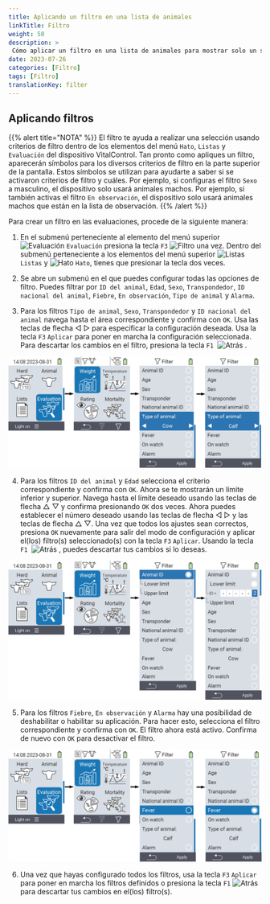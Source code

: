 ```yaml
---
title: Aplicando un filtro en una lista de animales
linkTitle: Filtro
weight: 50
description: >
 Cómo aplicar un filtro en una lista de animales para mostrar solo un subconjunto de los animales presentes en el dispositivo.
date: 2023-07-26
categories: [Filtro]
tags: [Filtro]
translationKey: filter
---
```

## Aplicando filtros

{{% alert title="NOTA" %}}
El filtro te ayuda a realizar una selección usando criterios de filtro dentro de los elementos del menú `Hato`, `Listas` y `Evaluación` del dispositivo VitalControl. Tan pronto como apliques un filtro, aparecerán símbolos para los diversos criterios de filtro en la parte superior de la pantalla. Estos símbolos se utilizan para ayudarte a saber si se activaron criterios de filtro y cuáles. Por ejemplo, si configuras el filtro `Sexo` a masculino, el dispositivo solo usará animales machos. Por ejemplo, si también activas el filtro `En observación`, el dispositivo solo usará animales machos que están en la lista de observación.
{{% /alert %}}

Para crear un filtro en las evaluaciones, procede de la siguiente manera:

1. En el submenú perteneciente al elemento del menú superior <img src="/icons/main/evaluation.svg" width="50" align="bottom" alt="Evaluación" /> `Evaluación` presiona la tecla `F3` <img src="/icons/footer/filter.svg" width="25" align="bottom" alt="Filtro" /> una vez. Dentro del submenú perteneciente a los elementos del menú superior <img src="/icons/main/lists.svg" width="28" align="bottom" alt="Listas" /> `Listas` y <img src="/icons/main/herd.svg" width="60" align="bottom" alt="Hato" /> `Hato`, tienes que presionar la tecla dos veces.

2. Se abre un submenú en el que puedes configurar todas las opciones de filtro. Puedes filtrar por `ID del animal`, `Edad`, `Sexo`, `Transpondedor`, `ID nacional del animal`, `Fiebre`, `En observación`, `Tipo de animal` y `Alarma`.

3. Para los filtros `Tipo de animal`, `Sexo`, `Transpondedor` y `ID nacional del animal` navega hasta el área correspondiente y confirma con `OK`. Usa las teclas de flecha ◁ ▷ para especificar la configuración deseada. Usa la tecla `F3` `Aplicar` para poner en marcha la configuración seleccionada. Para descartar los cambios en el filtro, presiona la tecla `F1` &nbsp;<img src="/icons/footer/exit.svg" width="25" align="bottom" alt="Atrás" />&nbsp;.

![VitalControl: menú Evaluación Crear filtro](images/filter.png "Crear filtro")

4. Para los filtros `ID del animal` y `Edad` selecciona el criterio correspondiente y confirma con `OK`. Ahora se te mostrarán un límite inferior y superior. Navega hasta el límite deseado usando las teclas de flecha △ ▽ y confirma presionando `OK` dos veces. Ahora puedes establecer el número deseado usando las teclas de flecha ◁ ▷ y las teclas de flecha △ ▽. Una vez que todos los ajustes sean correctos, presiona `OK` nuevamente para salir del modo de configuración y aplicar el(los) filtro(s) seleccionado(s) con la tecla `F3` `Aplicar`. Usando la tecla `F1` &nbsp;<img src="/icons/footer/exit.svg" width="25" align="bottom" alt="Atrás" />&nbsp;, puedes descartar tus cambios si lo deseas.

![VitalControl: menú Evaluación Crear filtro](images/filter2.png "Crear filtro")

5. Para los filtros `Fiebre`, `En observación` y `Alarma` hay una posibilidad de deshabilitar o habilitar su aplicación. Para hacer esto, selecciona el filtro correspondiente y confirma con `OK`. El filtro ahora está activo. Confirma de nuevo con `OK` para desactivar el filtro.

![VitalControl: menú Evaluación Crear filtro](images/filter3.png "Crear filtro")

6. Una vez que hayas configurado todos los filtros, usa la tecla `F3` `Aplicar` para poner en marcha los filtros definidos o presiona la tecla `F1` <img src="/icons/footer/exit.svg" width="25" align="bottom" alt="Atrás" /> para descartar tus cambios en el(los) filtro(s).
